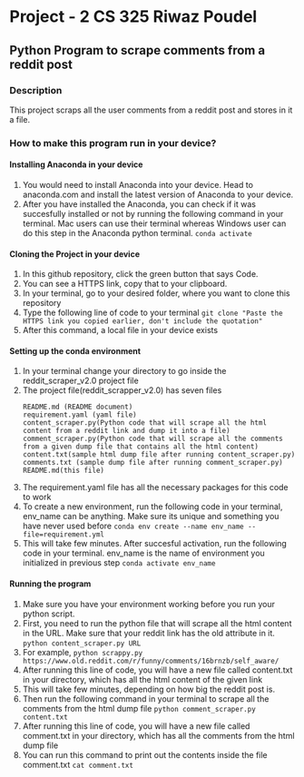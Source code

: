 # Project - 2 CS 325 Riwaz Poudel
## Python Program to scrape comments from a reddit post
### Description
This project scraps all the user comments from a reddit post and stores in it a file.
### How to make this program run in your device?
#### Installing Anaconda in your device
1. You would need to install Anaconda into your device. Head to anaconda.com and install the latest version of Anaconda to your device.
2. After you have installed the Anaconda, you can check if it was succesfully installed or not by running the following command in your terminal. Mac users can use their terminal whereas Windows user can do this step in the Anaconda python terminal. 
   ```conda activate```
#### Cloning the Project in your device
1. In this github repository, click the green button that says Code.
2. You can see a HTTPS link, copy that to your clipboard.
3. In your terminal, go to your desired folder, where you want to clone this repository
4. Type the following line of code to your terminal
   ```git clone "Paste the HTTPS link you copied earlier, don't include the quotation"```
5. After this command, a local file in your device exists
#### Setting up the conda environment
1. In your terminal change your directory to go inside the reddit_scraper_v2.0 project file
2. The project file(reddit_scrapper_v2.0) has seven files
   ```
   README.md (README document)
   requirement.yaml (yaml file)
   content_scraper.py(Python code that will scrape all the html content from a reddit link and dump it into a file)
   comment_scraper.py(Python code that will scrape all the comments from a given dump file that contains all the html content)
   content.txt(sample html dump file after running content_scraper.py)
   comments.txt (sample dump file after running comment_scraper.py)
   README.md(this file)
   
   ```
3. The requirement.yaml file has all the necessary packages for this code to work
4. To create a new environment, run the following code in your terminal, env_name can be anything. Make sure its unique and something you have never used before
   ```conda env create --name env_name --file=requirement.yml```
5. This will take few minutes. After succesful activation, run the following code in your terminal. env_name is the name of environment you initialized in previous step
   ```conda activate env_name```
#### Running the program
   
   1. Make sure you have your environment working before you run your python script.
   2. First, you need to run the python file that will scrape all the html content in the URL. Make sure that your reddit link has the old attribute in it.
      ```python content_scraper.py URL```
   4. For example,
      ```python scrappy.py https://www.old.reddit.com/r/funny/comments/16brnzb/self_aware/```
   5. After running this line of code, you will have a new file called content.txt in your directory, which has all the html content of the given link
   6. This will take few minutes, depending on how big the reddit post is.
   7. Then run the following command in your terminal to scrape all the comments from the html dump file
      ```python comment_scraper.py content.txt```
   8. After running this line of code, you will have a new file called comment.txt in your directory, which has all the comments from the html dump file
   9. You can run this command to print out the contents inside the file comment.txt
       ```cat comment.txt```
      

